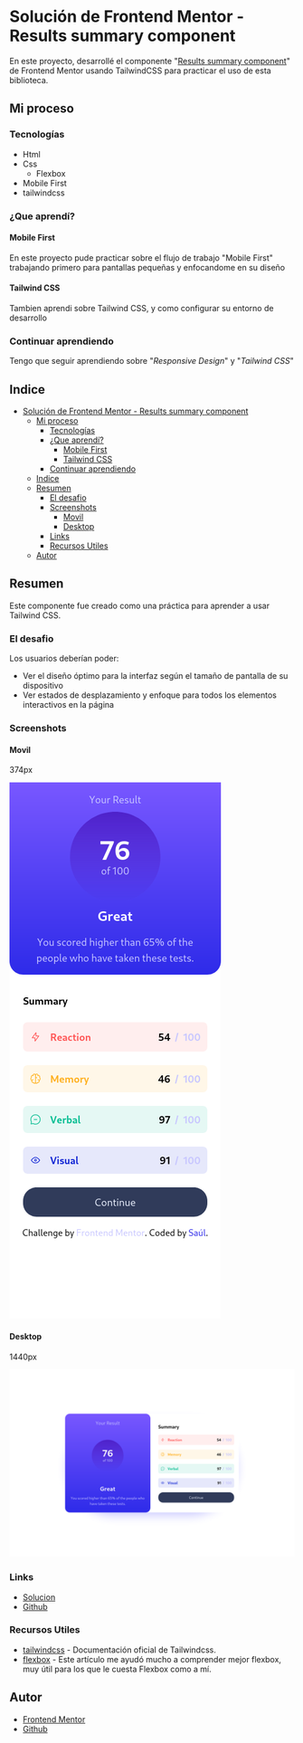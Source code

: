 # Solución de Frontend Mentor - Results summary component

En este proyecto, desarrollé el componente "[Results summary component](https://www.frontendmentor.io/challenges/results-summary-component-CE_K6s0maV)" de Frontend Mentor usando TailwindCSS para practicar el uso de esta biblioteca.

## Mi proceso

### Tecnologías

- Html
- Css
  - Flexbox
- Mobile First
- tailwindcss

### ¿Que aprendí?

#### Mobile First

En este proyecto pude practicar sobre el flujo de trabajo "Mobile First" trabajando primero para pantallas pequeñas y enfocandome en su diseño

#### Tailwind CSS

Tambien aprendi sobre Tailwind CSS, y como configurar su entorno de desarrollo

### Continuar aprendiendo

Tengo que seguir aprendiendo sobre "*Responsive Design*" y "*Tailwind CSS*"

## Indice

- [Solución de Frontend Mentor - Results summary component](#solución-de-frontend-mentor---results-summary-component)
  - [Mi proceso](#mi-proceso)
    - [Tecnologías](#tecnologías)
    - [¿Que aprendí?](#que-aprendí)
      - [Mobile First](#mobile-first)
      - [Tailwind CSS](#tailwind-css)
    - [Continuar aprendiendo](#continuar-aprendiendo)
  - [Indice](#indice)
  - [Resumen](#resumen)
    - [El desafio](#el-desafio)
    - [Screenshots](#screenshots)
      - [Movil](#movil)
      - [Desktop](#desktop)
    - [Links](#links)
    - [Recursos Utiles](#recursos-utiles)
  - [Autor](#autor)

## Resumen

Este componente fue creado como una práctica para aprender a usar Tailwind CSS.

### El desafio

Los usuarios deberían poder:

- Ver el diseño óptimo para la interfaz según el tamaño de pantalla de su dispositivo
- Ver estados de desplazamiento y enfoque para todos los elementos interactivos en la página

### Screenshots

#### Movil

374px

![movíl](./movil.png)

#### Desktop

1440px

![desktop](./desktop.png)

### Links

- [Solucion](https://www.frontendmentor.io/challenges/results-summary-component-CE_K6s0maV)
- [Github]()

### Recursos Utiles

- [tailwindcss](https://tailwindcss.com/) - Documentación oficial de Tailwindcss.
- [flexbox](https://css-tricks.com/snippets/css/a-guide-to-flexbox/) - Este artículo me ayudó mucho a comprender mejor flexbox, muy útil para los que le cuesta Flexbox como a mí.

## Autor

- [Frontend Mentor](https://www.frontendmentor.io/profile/Salando50)
- [Github](https://github.com/Salando50?tab=repositories)
